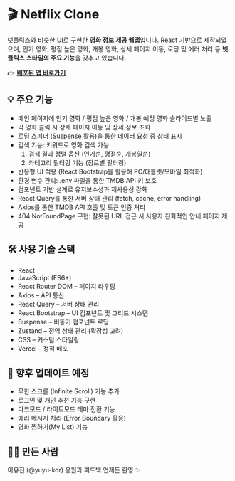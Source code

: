 # 🎬 Netflix Clone

넷플릭스와 비슷한 UI로 구현한 **영화 정보 제공 웹앱**입니다.
React 기반으로 제작되었으며, 인기 영화, 평점 높은 영화, 개봉 영화, 상세 페이지 이동, 로딩 및 에러 처리 등
**넷플릭스 스타일의 주요 기능**을 갖추고 있습니다.

👉 **[배포된 앱 바로가기](https://netflix-demo-mu.vercel.app/)**

## 💡 주요 기능

- 메인 페이지에 인기 영화 / 평점 높은 영화 / 개봉 예정 영화 슬라이드별 노출
- 각 영화 클릭 시 상세 페이지 이동 및 상세 정보 조회
- 로딩 스피너 (Suspense 활용)을 통한 데이터 요청 중 상태 표시
- 검색 기능: 키워드로 영화 검색 가능
  1. 검색 결과 정렬 옵션 (인기순, 평점순, 개봉일순)
  2. 카테고리 필터링 기능 (장르별 필터링)
- 반응형 UI 적용 (React Bootstrap을 활용해 PC/태블릿/모바일 최적화)
- 환경 변수 관리: .env 파일을 통한 TMDB API 키 보호
- 컴포넌트 기반 설계로 유지보수성과 재사용성 강화
- React Query를 통한 서버 상태 관리 (fetch, cache, error handling)
- Axios를 통한 TMDB API 호출 및 토큰 인증 처리
- 404 NotFoundPage 구현: 잘못된 URL 접근 시 사용자 친화적인 안내 페이지 제공

## 🛠️ 사용 기술 스택

- React
- JavaScript (ES6+)
- React Router DOM – 페이지 라우팅
- Axios – API 통신
- React Query – 서버 상태 관리
- React Bootstrap – UI 컴포넌트 및 그리드 시스템
- Suspense – 비동기 컴포넌트 로딩
- Zustand – 전역 상태 관리 (확장성 고려)
- CSS – 커스텀 스타일링
- Vercel – 정적 배포

## 🔄 향후 업데이트 예정

- 무한 스크롤 (Infinite Scroll) 기능 추가
- 로그인 및 개인 추천 기능 구현
- 다크모드 / 라이트모드 테마 전환 기능
- 에러 메시지 처리 (Error Boundary 활용)
- 영화 찜하기(My List) 기능

## 👩‍💻 만든 사람

이유진 (@yuyu-kor)
응원과 피드백 언제든 환영 ✨
